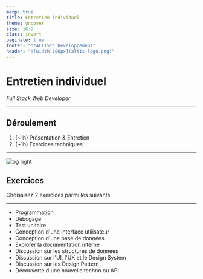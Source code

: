 ```yaml
---
marp: true
title: Entretien individuel
theme: uncover
size: 16:9
class: invert
paginate: true
footer: "**ALTIS** Developpement"
header: "![width:100px](altis-logo.png)"
---
```


# Entretien individuel

_Full Stack Web Developer_

---

## Déroulement

1. (~1h) Présentation & Entretien
2. (~1h) Exercices techniques

---

![bg right](https://picsum.photos/720?image=2)

## Exercices

Choissisez 2 exercices parmi les suivants

---

- Programmation
- Débogage
- Test unitaire
- Conception d'une interface utilisateur
- Conception d'une base de données
- Explorer la documentation interne
- Discussion sur les structures de données
- Discussion sur l'UI, l'UX et le Design System
- Discussion sur les Design Pattern
- Découverte d'une nouvelle techno ou API

